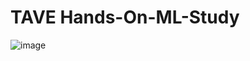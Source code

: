 # TAVE Hands-On-ML-Study
![image](https://github.com/user-attachments/assets/cb7d76ea-dc51-413a-8c0b-4cef6fd90db1)

